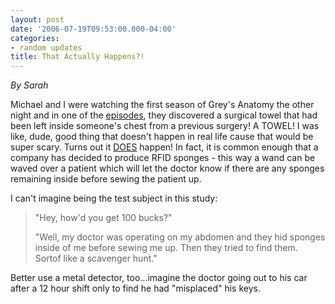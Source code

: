 ```yaml
---
layout: post
date: '2006-07-19T09:53:00.000-04:00'
categories:
- random updates
title: That Actually Happens?!
---
```


*By Sarah*

Michael and I were watching the first season of Grey's Anatomy the other night and in one of the [episodes](http://abc.go.com/primetime/greysanatomy/episodes/2004-2005/5.html), they discovered a surgical towel that had been left inside someone's chest from a previous surgery!  A TOWEL!  I was like, dude, good thing that doesn't happen in real life cause that would be super scary.  Turns out it [DOES](http://www.theregister.co.uk/2006/07/19/rfid_surgery_debris/) happen! In fact, it is common enough that a company has decided to produce RFID sponges - this way a wand can be waved over a patient which will let the doctor know if there are any sponges remaining inside before sewing the patient up.

I can't imagine being the test subject in this study:

> "Hey, how'd you get 100 bucks?"
>
> "Well, my doctor was operating on my abdomen and they hid sponges inside of me before sewing me up.  Then they tried to find them.  Sortof like a scavenger hunt."

Better use a metal detector, too...imagine the doctor going out to his car after a 12 hour shift only to find he had "misplaced" his keys.